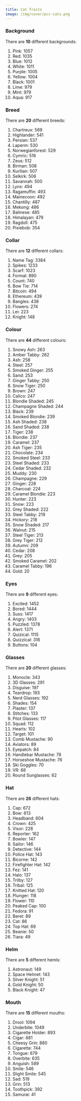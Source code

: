 ```yaml
---
title: Cat Traits
image: /img/cover/pcc-cats.png
---
```


### Background

There are **10** different backgrounds:

1. Pink: 1057
1. Red: 1035
1. Blue: 1012
1. White: 1011
1. Purple: 1005
1. Yellow: 1004
1. Black: 1001
1. Lime: 979
1. Mint: 979
1. Aqua: 917

### Breed

There are **20** different breeds:

1. Chartreux: 569
1. Highlander: 541
1. Persian: 537
1. Laperm: 530
1. Norwegianforest: 529
1. Cymric: 516
1. Zeus: 512
1. Birman: 508
1. Kurilian: 507
1. Selkirk: 506
1. Savannah: 500
1. Lynx: 494
1. Ragamuffin: 493
1. Mainecoon: 492
1. Chantilly: 487
1. Mekong: 486
1. Balinese: 485
1. Himalayan: 479
1. Ragdoll: 475
1. Pixiebob: 354


### Collar

There are **12** different collars:

1. Name Tag: 3384
1. Spikes: 1233
1. Scarf: 1023
1. Formal: 890
1. Count: 740
1. Bow Tie: 714
1. Bitcoin: 494
1. Ethereum: 439
1. Bangles: 438
1. Flowers: 274
1. Lei: 223
1. Knight: 148


### Colour

There are **44** different colours:

1. Snowy Ash: 263
1. Amber Tabby: 262
1. Ash: 258
1. Steel: 257
1. Smoked Ginger: 255
1. Sand: 253
1. Ginger Tabby: 250
1. Snow Tiger: 250
1. Brown: 247
1. Calico: 247
1. Blondie Shaded: 245
1. Champagne Shaded: 244
1. Black: 239
1. Smoked Blondie: 239
1. Ash Shaded: 238
1. Sand Shaded: 238
1. Tiger: 238
1. Blondie: 237
1. Caramel: 237
1. Ash Tiger: 235
1. Chocolate: 234
1. Smoked Steel: 233
1. Steel Shaded: 233
1. Cedar Shaded: 232
1. Muddy: 230
1. Champagne: 229
1. Ginger: 228
1. Charcoal: 224
1. Caramel Blondie: 223
1. Hunter: 223
1. Snow: 223
1. Grey Shaded: 222
1. Steel Tabby: 219
1. Hickory: 218
1. Snow Shaded: 217
1. Walnut: 215
1. Steel Tiger: 213
1. Grey Tiger: 212
1. Autumn: 209
1. Cedar: 208
1. Grey: 205
1. Smoked Caramel: 202
1. Caramel Tabby: 196
1. Gold: 20


### Eyes

There are **9** different eyes:

1. Excited: 1452
1. Bored: 1444
1. Suss: 1417
1. Angry: 1403
1. Puzzled: 1378
1. Alert: 1371
1. Quizical: 1115
1. Quizzical: 316
1. Buttons: 104


### Glasses

There are **20** different glasses:

1. Monocle: 343
1. 3D Glasses: 291
1. Disguise: 197
1. Teardrop: 193
1. Nerd Glasses: 192
1. Shades: 154
1. Plaster: 137
1. Stitches: 133
1. Pilot Glasses: 117
1. Squad: 112
1. Hearts: 102
1. Target: 101
1. Comb Mustache: 90
1. Aviators: 89
1. Eyepatch: 84
1. Handlebar Mustache: 78
1. Horseshoe Mustache: 76
1. Ski Goggles: 70
1. VR: 68
1. Round Sunglasses: 62


### Hat

There are **26** different hats:

1. Cap: 672
1. Bow: 613
1. Headband: 604
1. Crown: 425
1. Visor: 228
1. Reporter: 162
1. Bowler: 147
1. Sailor: 146
1. Detective: 144
1. Police Hat: 143
1. Bicorne: 142
1. Firefighter Hat: 142
1. Fez: 141
1. Halo: 137
1. Trilby: 127
1. Tribal: 125
1. Knitted Hat: 120
1. Plunger: 118
1. Flower: 110
1. Peaked Cap: 100
1. Fedora: 91
1. Beret: 89
1. Cat: 86
1. Top Hat: 69
1. Beanie: 50
1. Tiara: 49


### Helm

There are **5** different hemls:

1. Astronaut: 149
1. Space Helmet: 143
1. Silver Knight: 51
1. Gold Knight: 50
1. Black Knight: 47

### Mouth

There are **15** different mouths:

1. Drool: 1094
1. Underbite: 1049
1. Cigarette Holder: 893
1. Cigar: 881
1. Cheesy Grin: 880
1. Cigarette: 744
1. Tongue: 679
1. Overbite: 635
1. Anguish: 589
1. Smile: 546
1. Slight Smile: 545
1. Sad: 519
1. Grin: 513
1. Toothpick: 392
1. Samurai: 41